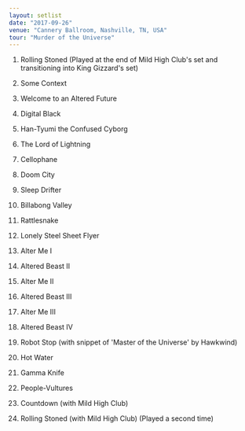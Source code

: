 ```yaml
---
layout: setlist
date: "2017-09-26"
venue: "Cannery Ballroom, Nashville, TN, USA"
tour: "Murder of the Universe"
---
```



 1. Rolling Stoned
    (Played at the end of Mild High Club's set and transitioning into
    King Gizzard's set)

 2. Some Context

 3. Welcome to an Altered Future

 4. Digital Black

 5. Han-Tyumi the Confused Cyborg

 6. The Lord of Lightning

 7. Cellophane

 8. Doom City

 9. Sleep Drifter

10. Billabong Valley

11. Rattlesnake

12. Lonely Steel Sheet Flyer

13. Alter Me I

14. Altered Beast II

15. Alter Me II

16. Altered Beast III

17. Alter Me III

18. Altered Beast IV

19. Robot Stop
    (with snippet of 'Master of the Universe' by Hawkwind)

20. Hot Water

21. Gamma Knife

22. People-Vultures

23. Countdown
    (with Mild High Club)

24. Rolling Stoned
    (with Mild High Club) (Played a second time)


